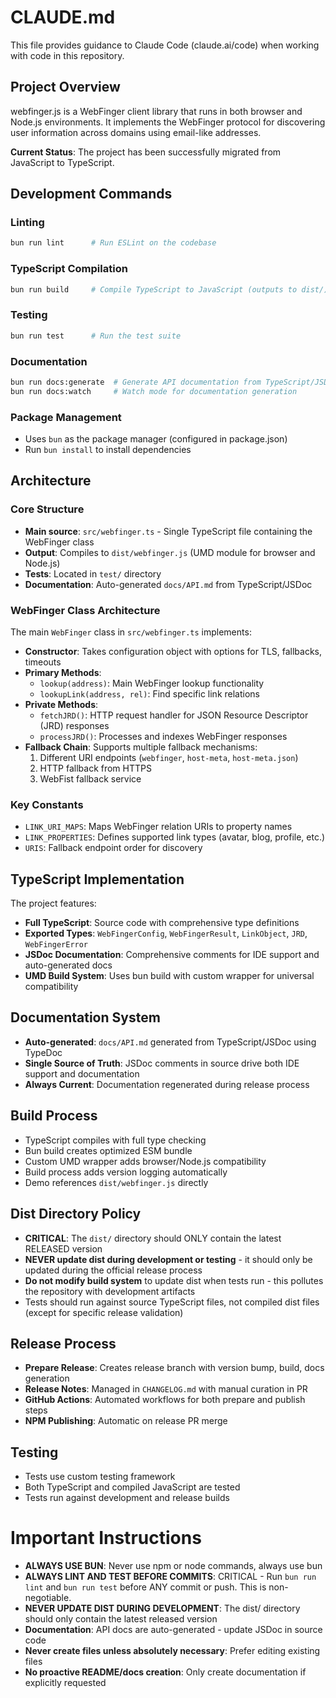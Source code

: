 # CLAUDE.md

This file provides guidance to Claude Code (claude.ai/code) when working with code in this repository.

## Project Overview

webfinger.js is a WebFinger client library that runs in both browser and Node.js environments. It implements the WebFinger protocol for discovering user information across domains using email-like addresses.

**Current Status**: The project has been successfully migrated from JavaScript to TypeScript.

## Development Commands

### Linting
```bash
bun run lint      # Run ESLint on the codebase
```

### TypeScript Compilation
```bash
bun run build     # Compile TypeScript to JavaScript (outputs to dist/)
```

### Testing
```bash
bun run test      # Run the test suite
```

### Documentation
```bash
bun run docs:generate  # Generate API documentation from TypeScript/JSDoc
bun run docs:watch     # Watch mode for documentation generation
```

### Package Management
- Uses `bun` as the package manager (configured in package.json)
- Run `bun install` to install dependencies

## Architecture

### Core Structure
- **Main source**: `src/webfinger.ts` - Single TypeScript file containing the WebFinger class
- **Output**: Compiles to `dist/webfinger.js` (UMD module for browser and Node.js)
- **Tests**: Located in `test/` directory
- **Documentation**: Auto-generated `docs/API.md` from TypeScript/JSDoc

### WebFinger Class Architecture
The main `WebFinger` class in `src/webfinger.ts` implements:

- **Constructor**: Takes configuration object with options for TLS, fallbacks, timeouts
- **Primary Methods**:
  - `lookup(address)`: Main WebFinger lookup functionality
  - `lookupLink(address, rel)`: Find specific link relations
- **Private Methods**:
  - `fetchJRD()`: HTTP request handler for JSON Resource Descriptor (JRD) responses
  - `processJRD()`: Processes and indexes WebFinger responses
- **Fallback Chain**: Supports multiple fallback mechanisms:
  1. Different URI endpoints (`webfinger`, `host-meta`, `host-meta.json`)
  2. HTTP fallback from HTTPS
  3. WebFist fallback service

### Key Constants
- `LINK_URI_MAPS`: Maps WebFinger relation URIs to property names
- `LINK_PROPERTIES`: Defines supported link types (avatar, blog, profile, etc.)
- `URIS`: Fallback endpoint order for discovery

## TypeScript Implementation

The project features:
- **Full TypeScript**: Source code with comprehensive type definitions
- **Exported Types**: `WebFingerConfig`, `WebFingerResult`, `LinkObject`, `JRD`, `WebFingerError`
- **JSDoc Documentation**: Comprehensive comments for IDE support and auto-generated docs
- **UMD Build System**: Uses bun build with custom wrapper for universal compatibility

## Documentation System

- **Auto-generated**: `docs/API.md` generated from TypeScript/JSDoc using TypeDoc
- **Single Source of Truth**: JSDoc comments in source drive both IDE support and documentation
- **Always Current**: Documentation regenerated during release process

## Build Process
- TypeScript compiles with full type checking
- Bun build creates optimized ESM bundle
- Custom UMD wrapper adds browser/Node.js compatibility  
- Build process adds version logging automatically
- Demo references `dist/webfinger.js` directly

## Dist Directory Policy
- **CRITICAL**: The `dist/` directory should ONLY contain the latest RELEASED version
- **NEVER update dist during development or testing** - it should only be updated during the official release process
- **Do not modify build system** to update dist when tests run - this pollutes the repository with development artifacts
- Tests should run against source TypeScript files, not compiled dist files (except for specific release validation)

## Release Process
- **Prepare Release**: Creates release branch with version bump, build, docs generation
- **Release Notes**: Managed in `CHANGELOG.md` with manual curation in PR
- **GitHub Actions**: Automated workflows for both prepare and publish steps
- **NPM Publishing**: Automatic on release PR merge

## Testing
- Tests use custom testing framework
- Both TypeScript and compiled JavaScript are tested
- Tests run against development and release builds

# Important Instructions
- **ALWAYS USE BUN**: Never use npm or node commands, always use bun
- **ALWAYS LINT AND TEST BEFORE COMMITS**: CRITICAL - Run `bun run lint` and `bun run test` before ANY commit or push. This is non-negotiable.
- **NEVER UPDATE DIST DURING DEVELOPMENT**: The dist/ directory should only contain the latest released version
- **Documentation**: API docs are auto-generated - update JSDoc in source code
- **Never create files unless absolutely necessary**: Prefer editing existing files
- **No proactive README/docs creation**: Only create documentation if explicitly requested
